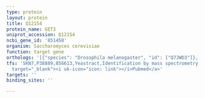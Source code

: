 ```yaml
---
type: protein
layout: protein
title: Q12154
protein_name: GET3
uniprot_accession: Q12154
ncbi_gene_id: '851458'
organism: Saccharomyces cerevisiae
function: target gene
orthologs: '[{"species": "Drosophila melanogaster", "id": ["Q7JWD3"]}, {"species": "Caenorhabditis elegans", "id": ["P30632"]}, {"species": "Homo sapiens", "id": ["<a href=\"/protein/o43681\">O43681</a>"]}, {"species": "Mus musculus", "id": ["O54984"]}, {"species": "Rattus norvegicus", "id": ["G3V9T7"]}]'
tfs: 'SKN7,P38889,856613,Yeastract,Identification by mass spectrometry,&ensp;<a href="https://www.ncbi.nlm.nih.gov/pubmed/?term=27373166%5Buid%5D+OR+24170807%5Buid%5D"
  target="_blank"><i uk-icon="icon: link"></i>Pubmed</a>'
targets: ''
binding_sites: ''

---
```

